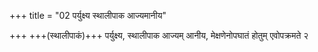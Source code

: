 +++
title = "02 पर्युक्ष्य स्थालीपाक आज्यमानीय"

+++
+++(स्थालीपाकं)+++ पर्युक्ष्य, स्थालीपाक आज्यम् आनीय, मेक्षणेनोपघातं होतुम् एवोपक्रमते २